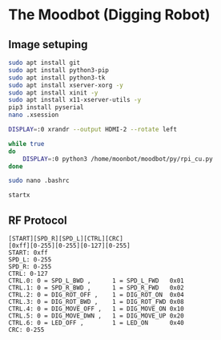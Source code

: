 # The Moodbot (Digging Robot)

## Image setuping
```sh
sudo apt install git
sudo apt install python3-pip
sudo apt install python3-tk
sudo apt install xserver-xorg -y
sudo apt install xinit -y
sudo apt install x11-xserver-utils -y
pip3 install pyserial
nano .xsession
```
```sh
DISPLAY=:0 xrandr --output HDMI-2 --rotate left

while true
do
    DISPLAY=:0 python3 /home/moonbot/moodbot/py/rpi_cu.py
done
```
```sh
sudo nano .bashrc
```
```sh
startx
```



## RF Protocol

    [START][SPD_R][SPD_L][CTRL][CRC]
    [0xff][0-255][0-255][0-127][0-255]
    START: 0xff
    SPD_L: 0-255
    SPD_R: 0-255
    CTRL: 0-127
    CTRL.0: 0 = SPD_L_BWD ,      1 = SPD_L_FWD   0x01
    CTRL.1: 0 = SPD_R_BWD ,      1 = SPD_R_FWD   0x02
    CTRL.2: 0 = DIG_ROT_OFF ,    1 = DIG_ROT_ON  0x04
    CTRL.3: 0 = DIG_ROT_BWD ,    1 = DIG_ROT_FWD 0x08
    CTRL.4: 0 = DIG_MOVE_OFF ,   1 = DIG_MOVE_ON 0x10
    CTRL.5: 0 = DIG_MOVE_DWN ,   1 = DIG_MOVE_UP 0x20
    CTRL.6: 0 = LED_OFF ,        1 = LED_ON      0x40
    CRC: 0-255







